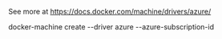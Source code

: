 See more at https://docs.docker.com/machine/drivers/azure/

docker-machine create --driver azure --azure-subscription-id <subs-id> <machine-name>

